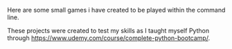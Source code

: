 Here are some small games i have created to be played within the command line. 

These projects were created to test my skills as I taught myself Python through https://www.udemy.com/course/complete-python-bootcamp/.
